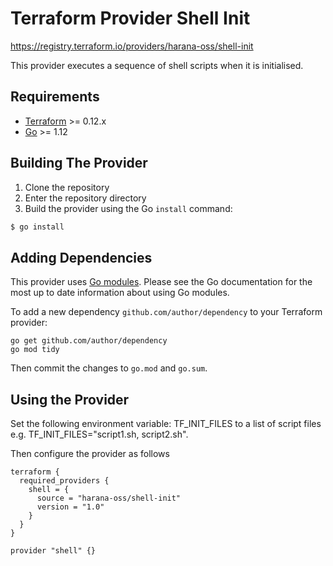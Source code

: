 Terraform Provider Shell Init
==========================================================
https://registry.terraform.io/providers/harana-oss/shell-init

This provider executes a sequence of shell scripts when it is initialised.

Requirements
------------

-	[Terraform](https://www.terraform.io/downloads.html) >= 0.12.x
-	[Go](https://golang.org/doc/install) >= 1.12

Building The Provider
---------------------

1. Clone the repository
1. Enter the repository directory
1. Build the provider using the Go `install` command: 
```sh
$ go install
```

Adding Dependencies
---------------------

This provider uses [Go modules](https://github.com/golang/go/wiki/Modules).
Please see the Go documentation for the most up to date information about using Go modules.

To add a new dependency `github.com/author/dependency` to your Terraform provider:

```
go get github.com/author/dependency
go mod tidy
```

Then commit the changes to `go.mod` and `go.sum`.


Using the Provider
----------------------

Set the following environment variable: TF_INIT_FILES to a list of script files e.g. TF_INIT_FILES="script1.sh, script2.sh".

Then configure the provider as follows

```
terraform {
  required_providers {
    shell = {
      source = "harana-oss/shell-init"
      version = "1.0"
    }
  }
}

provider "shell" {}
```
